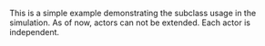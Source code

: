 This is a simple example demonstrating the subclass usage in the simulation.
As of now, actors can not be extended. Each actor is independent.
